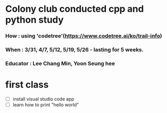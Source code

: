 # Colony club conducted cpp and python study
### How : using 'codetree'(https://www.codetree.ai/ko/trail-info)
### When : 3/31, 4/7, 5/12, 5/19, 5/26 - lasting for 5 weeks.
### Educator : Lee Chang Min, Yoon Seung hee

# first class
- [ ] install visual studio code app
- [ ] learn how to print "hello world"
